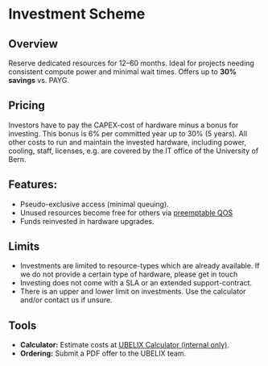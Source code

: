 # Investment Scheme

## Overview
Reserve dedicated resources for 12–60 months. Ideal for projects needing consistent compute power and minimal wait times. Offers up to **30% savings** vs. PAYG.

## Pricing
Investors have to pay the CAPEX-cost of hardware minus a bonus for investing. This bonus is 6% per committed year up to 30% (5 years).
All other costs to run and maintain the invested hardware, including power, cooling, staff, licenses, e.g. are covered by the IT office of the University of Bern.

## Features:
- Pseudo-exclusive access (minimal queuing).
- Unused resources become free for others via [preemptable QOS](../runjobs/scheduled-jobs/preemption.md)
- Funds reinvested in hardware upgrades.

## Limits
- Investments are limited to resource-types which are already available. If we do not provide a certain type of hardware, please get in touch
- Investing does not come with a SLA or an extended support-contract.
- There is an upper and lower limit on investments. Use the calculator and/or contact us if unsure.

## Tools
- **Calculator:** Estimate costs at [UBELIX Calculator (internal only)](https://ubelix.hpc.unibe.ch/calculator).
- **Ordering:** Submit a PDF offer to the UBELIX team.
